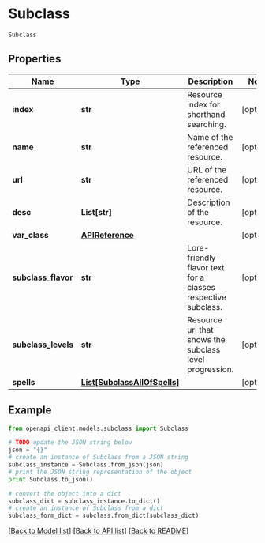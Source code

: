 # Subclass

`Subclass` 

## Properties
Name | Type | Description | Notes
------------ | ------------- | ------------- | -------------
**index** | **str** | Resource index for shorthand searching. | [optional] 
**name** | **str** | Name of the referenced resource. | [optional] 
**url** | **str** | URL of the referenced resource. | [optional] 
**desc** | **List[str]** | Description of the resource. | [optional] 
**var_class** | [**APIReference**](APIReference.md) |  | [optional] 
**subclass_flavor** | **str** | Lore-friendly flavor text for a classes respective subclass. | [optional] 
**subclass_levels** | **str** | Resource url that shows the subclass level progression. | [optional] 
**spells** | [**List[SubclassAllOfSpells]**](SubclassAllOfSpells.md) |  | [optional] 

## Example

```python
from openapi_client.models.subclass import Subclass

# TODO update the JSON string below
json = "{}"
# create an instance of Subclass from a JSON string
subclass_instance = Subclass.from_json(json)
# print the JSON string representation of the object
print Subclass.to_json()

# convert the object into a dict
subclass_dict = subclass_instance.to_dict()
# create an instance of Subclass from a dict
subclass_form_dict = subclass.from_dict(subclass_dict)
```
[[Back to Model list]](../README.md#documentation-for-models) [[Back to API list]](../README.md#documentation-for-api-endpoints) [[Back to README]](../README.md)


